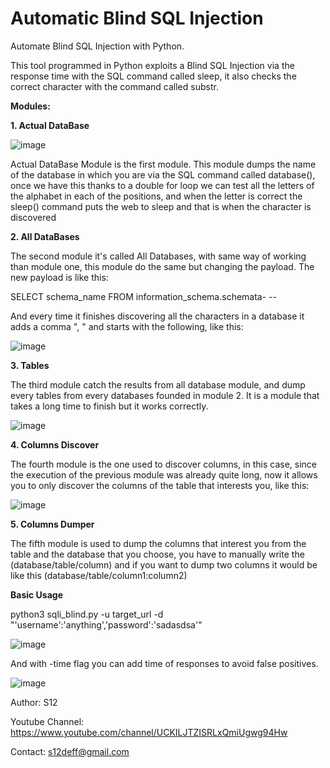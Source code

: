 # Automatic Blind SQL Injection
Automate Blind SQL Injection with Python. 

This tool programmed in Python exploits a Blind SQL Injection via the response time with the SQL command called sleep, it also checks the correct character with the command called substr.

**Modules:**

**1. Actual DataBase**

![image](https://user-images.githubusercontent.com/79543461/185760280-b604ac00-e7cf-42aa-bfee-7a3d55fda582.png)

Actual DataBase Module is the first module. This module dumps the name of the database in which you are via the SQL command called database(), once we have this thanks to a double for loop we can test all the letters of the alphabet in each of the positions, and when the letter is correct the sleep() command puts the web to sleep and that is when the character is discovered

**2. All DataBases**

The second module it's called All Databases, with same way of working than module one, this module do the same but changing the payload. The new payload is like this:

SELECT schema_name FROM information_schema.schemata- --

And every time it finishes discovering all the characters in a database it adds a comma ", " and starts with the following, like this:

![image](https://user-images.githubusercontent.com/79543461/185761325-4bc5ebac-9df1-4e0d-b646-5fe2283b52ca.png)

**3. Tables**

The third module catch the results from all database module, and dump every tables from every databases founded in module 2. It is a module that takes a long time to finish but it works correctly.

![image](https://user-images.githubusercontent.com/79543461/185761459-4f0da3f8-bf4d-40b8-a77c-318174ced0dc.png)

**4. Columns Discover**

The fourth module is the one used to discover columns, in this case, since the execution of the previous module was already quite long, now it allows you to only discover the columns of the table that interests you, like this:

![image](https://user-images.githubusercontent.com/79543461/185762110-25554cf7-ebf1-4fb7-8755-4f992b239cdd.png)

**5. Columns Dumper**

The fifth module is used to dump the columns that interest you from the table and the database that you choose, you have to manually write the (database/table/column) and if you want to dump two columns it would be like this (database/table/column1:column2)



**Basic Usage**

python3 sqli_blind.py -u target_url -d "'username':'anything','password':'sadasdsa'"

![image](https://user-images.githubusercontent.com/79543461/185762185-1cf1e554-f500-43c8-9de5-7662bde011a2.png)

And with -time flag you can add time of responses to avoid false positives. 

![image](https://user-images.githubusercontent.com/79543461/185762259-8f7e0977-6766-4854-bd87-d741dcffe61d.png)

Author: S12

Youtube Channel: https://www.youtube.com/channel/UCKILJTZISRLxQmiUgwg94Hw

Contact: s12deff@gmail.com
